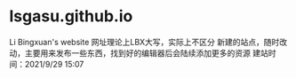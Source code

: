 # lsgasu.github.io
Li Bingxuan's website
网址理论上LBX大写，实际上不区分
新建的站点，随时改动，主要用来发布一些东西，找到好的编辑器后会陆续添加更多的资源
建站时间：2021/9/29 15:07
